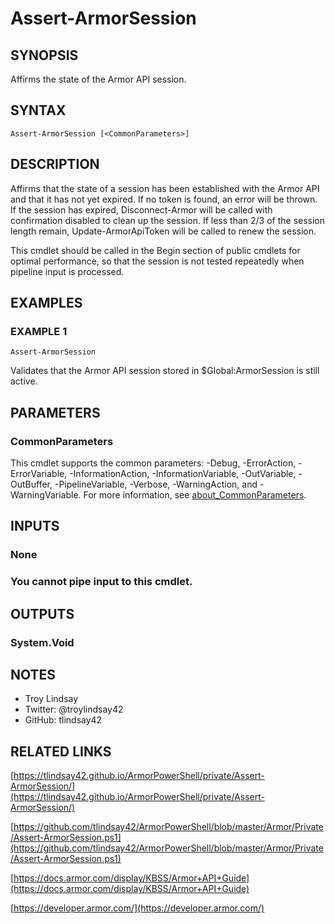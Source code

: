 # Assert-ArmorSession

## SYNOPSIS
Affirms the state of the Armor API session.

## SYNTAX

```
Assert-ArmorSession [<CommonParameters>]
```

## DESCRIPTION
Affirms that the state of a session has been established with the Armor API and
that it has not yet expired. 
If no token is found, an error will be thrown.
If the session has expired, Disconnect-Armor will be called with confirmation
disabled to clean up the session. 
If less than 2/3 of the session length
remain, Update-ArmorApiToken will be called to renew the session.

This cmdlet should be called in the Begin section of public cmdlets for optimal
performance, so that the session is not tested repeatedly when pipeline input
is processed.

## EXAMPLES

### EXAMPLE 1
```
Assert-ArmorSession
```

Validates that the Armor API session stored in $Global:ArmorSession is still active.

## PARAMETERS

### CommonParameters
This cmdlet supports the common parameters: -Debug, -ErrorAction, -ErrorVariable, -InformationAction, -InformationVariable, -OutVariable, -OutBuffer, -PipelineVariable, -Verbose, -WarningAction, and -WarningVariable. For more information, see [about_CommonParameters](http://go.microsoft.com/fwlink/?LinkID=113216).

## INPUTS

### None
###     You cannot pipe input to this cmdlet.
## OUTPUTS

### System.Void
## NOTES
- Troy Lindsay
- Twitter: @troylindsay42
- GitHub: tlindsay42

## RELATED LINKS

[https://tlindsay42.github.io/ArmorPowerShell/private/Assert-ArmorSession/](https://tlindsay42.github.io/ArmorPowerShell/private/Assert-ArmorSession/)

[https://github.com/tlindsay42/ArmorPowerShell/blob/master/Armor/Private/Assert-ArmorSession.ps1](https://github.com/tlindsay42/ArmorPowerShell/blob/master/Armor/Private/Assert-ArmorSession.ps1)

[https://docs.armor.com/display/KBSS/Armor+API+Guide](https://docs.armor.com/display/KBSS/Armor+API+Guide)

[https://developer.armor.com/](https://developer.armor.com/)

